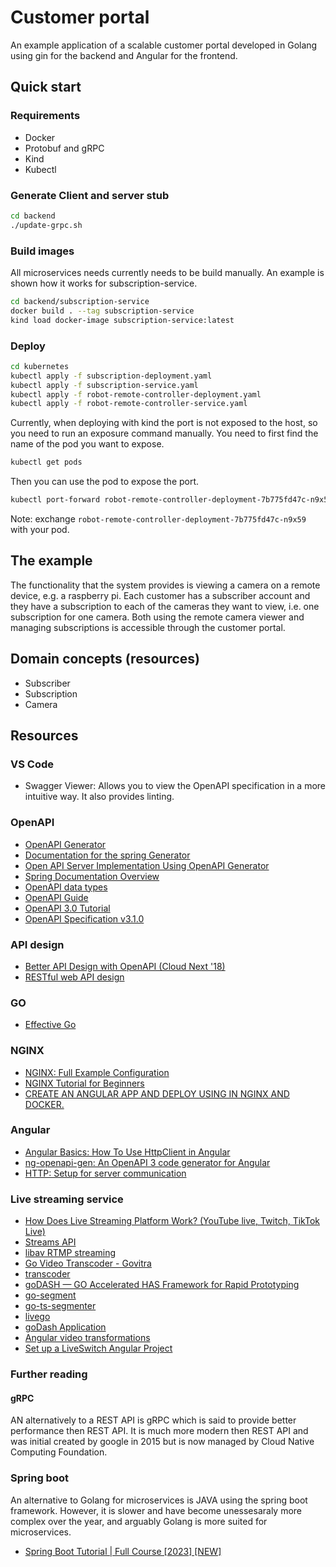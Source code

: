 # Customer portal
An example application of a scalable customer portal developed in Golang using gin for the backend and Angular for the frontend.

## Quick start
### Requirements
- Docker 
- Protobuf and gRPC
- Kind
- Kubectl


### Generate Client and server stub
```bash
cd backend
./update-grpc.sh
```

### Build images
All microservices needs currently needs to be build manually.
An example is shown how it works for subscription-service.
```bash
cd backend/subscription-service
docker build . --tag subscription-service
kind load docker-image subscription-service:latest
```

### Deploy
```bash
cd kubernetes
kubectl apply -f subscription-deployment.yaml
kubectl apply -f subscription-service.yaml
kubectl apply -f robot-remote-controller-deployment.yaml
kubectl apply -f robot-remote-controller-service.yaml
```

Currently, when deploying with kind the port is not exposed to the 
host, so you need to run an exposure command manually.
You need to first find the name of the pod you want to expose.
```bash
kubectl get pods
```
Then you can use the pod to expose the port.
```bash
kubectl port-forward robot-remote-controller-deployment-7b775fd47c-n9x59 8182:50051
```
Note: exchange `robot-remote-controller-deployment-7b775fd47c-n9x59` with 
your pod.



## The example
The functionality that the system provides is viewing a camera on a remote device, e.g. a 
raspberry pi. Each customer has a subscriber account and they have a subscription to 
each of the cameras they want to view, i.e. one subscription for one camera.
Both using the remote camera viewer and managing subscriptions is accessible through 
the customer portal.


## Domain concepts (resources)
- Subscriber 
- Subscription
- Camera


## Resources
### VS Code
- Swagger Viewer: Allows you to view the OpenAPI specification in a more intuitive way. It also provides linting.


### OpenAPI
- [OpenAPI Generator](https://github.com/OpenAPITools/openapi-generator)
- [Documentation for the spring Generator](https://openapi-generator.tech/docs/generators/spring/)
- [Open API Server Implementation Using OpenAPI Generator](https://www.baeldung.com/java-openapi-generator-server)
- [Spring Documentation Overview](https://docs.spring.io/spring-boot/docs/current/reference/html/documentation.html#documentation)
- [OpenAPI data types](https://swagger.io/docs/specification/data-models/data-types/)
- [OpenAPI Guide](https://swagger.io/docs/specification/about/)
- [OpenAPI 3.0 Tutorial](https://support.smartbear.com/swaggerhub/docs/en/get-started/openapi-3-0-tutorial.html)
- [OpenAPI Specification v3.1.0](https://spec.openapis.org/oas/v3.1.0)


### API design
- [Better API Design with OpenAPI (Cloud Next '18)](https://www.youtube.com/watch?v=uBs6dfUgxcI)
- [RESTful web API design](https://learn.microsoft.com/en-us/azure/architecture/best-practices/api-design)


### GO
- [Effective Go](https://go.dev/doc/effective_go#interfaces_and_types)


### NGINX
- [NGINX: Full Example Configuration](https://www.nginx.com/resources/wiki/start/topics/examples/full/)
- [NGINX Tutorial for Beginners](https://www.youtube.com/watch?v=9t9Mp0BGnyI)
- [CREATE AN ANGULAR APP AND DEPLOY USING IN NGINX AND DOCKER.](https://www.arunyadav.in/codehacks/blogs/post/19/create-an-angular-app-and-deploy-using-in-nginx-and-docker)


### Angular
- [Angular Basics: How To Use HttpClient in Angular](https://www.telerik.com/blogs/angular-basics-how-to-use-httpclient) 
- [ng-openapi-gen: An OpenAPI 3 code generator for Angular](https://www.npmjs.com/package/ng-openapi-gen)
- [HTTP: Setup for server communication](https://angular.io/guide/http-setup-server-communication)


### Live streaming service
- [How Does Live Streaming Platform Work? (YouTube live, Twitch, TikTok Live)](https://www.youtube.com/watch?v=7AMRfNKwuYo)
- [Streams API](https://developer.mozilla.org/en-US/docs/Web/API/Streams_API)
- [libav RTMP streaming](https://github.com/juniorxsound/libav-RTMP-Streaming)
- [Go Video Transcoder - Govitra](https://github.com/bqqbarbhg/go-video-transcoder)
- [transcoder](https://pkg.go.dev/cloud.google.com/go/video/transcoder/apiv1beta1)
- [goDASH — GO Accelerated HAS Framework for Rapid Prototyping](https://ieeexplore.ieee.org/abstract/document/9123103)
- [go-segment](https://github.com/cwinging/go-segment)
- [go-ts-segmenter](https://github.com/jordicenzano/go-ts-segmenter)
- [livego](https://github.com/qieangel2013/livego)
- [goDash Application](https://github.com/uccmisl/godash)
- [Angular video transformations](https://cloudinary.com/documentation/angular_video_transformations)
- [Set up a LiveSwitch Angular Project](https://developer.liveswitch.io/liveswitch-server/get-started/js/set-up-a-liveswitch-angular-project.html)


### Further reading
#### gRPC
AN alternatively to a REST API is gRPC which is said to provide better performance then REST API. It is much more modern then REST API and was initial created by google in 2015 but is now managed by Cloud Native Computing Foundation.

### Spring boot
An alternative to Golang for microservices is JAVA using the spring boot framework.
However, it is slower and have become unessesaraly more complex over the year,
and arguably Golang is more suited for microservices.

- [Spring Boot Tutorial | Full Course [2023] [NEW]](https://www.youtube.com/watch?v=9SGDpanrc8U)
